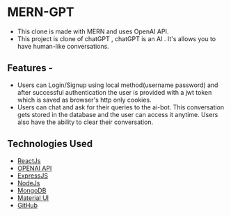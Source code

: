 # MERN-GPT
- This clone is made with MERN and uses OpenAI API. 
- This project is clone of chatGPT , chatGPT is an AI . It's allows you to have human-like conversations.

## Features - 
- Users can Login/Signup using local method(username password) and after successful authentication the user is provided with a jwt token which is saved as browser's http only cookies. 
- Users can chat and ask for their queries to the ai-bot. This conversation gets stored in the database and the user can access it anytime. Users also have the ability to clear their conversation. 

## Technologies Used
- [ReactJs](https://reactjs.org/)
- [OPENAI API](https://openai.com/blog/openai-api)
- [ExpressJS](https://expressjs.com/) 
- [NodeJs](https://nodejs.org/en/learn/getting-started/introduction-to-nodejs)
- [MongoDB](https://www.mongodb.com/docs/)
- [Material UI](https://mui.com/material-ui/)
- [GitHub](http://github.com)
